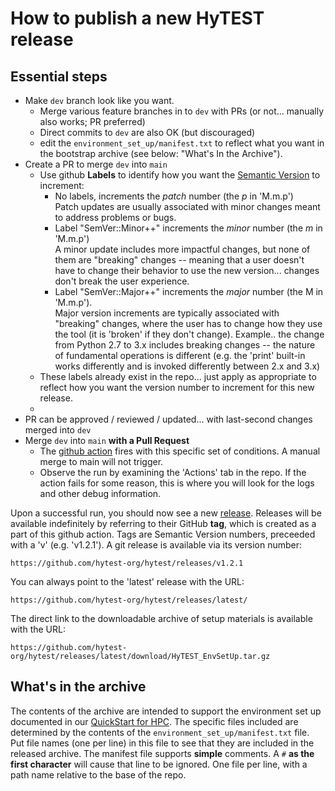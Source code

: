# How to publish a new HyTEST release

## Essential steps
* Make `dev` branch look like you want.  
  * Merge various feature branches in to `dev` with PRs (or not... manually also works; PR preferred)
  * Direct commits to `dev` are also OK (but discouraged)
  * edit the `environment_set_up/manifest.txt` to reflect what you want in the bootstrap archive (see
    below: "What's In the Archive").
* Create a PR to merge `dev` into `main`
  * Use github **Labels** to identify how you want the [Semantic Version](https://semver.org/) to increment:
    - No labels, increments the _patch_ number (the _p_ in 'M.m.p')<br>
      Patch updates are usually associated with minor changes meant to address problems or bugs. 
    - Label "SemVer::Minor++" increments the _minor_ number (the _m_ in 'M.m.p')<br>
      A minor update includes more impactful changes, but none of them are "breaking" changes -- meaning 
      that a user doesn't have to change their behavior to use the new version... changes don't break
      the user experience.  
    - Label "SemVer::Major++" increments the _major_ number (the M in 'M.m.p').<br>
      Major version increments are typically associated with "breaking" changes, where the user has
      to change how they use the tool (it is 'broken' if they don't change). Example.. the change from 
      Python 2.7 to 3.x includes breaking changes -- the nature of fundamental operations is different 
      (e.g. the 'print' built-in works differently and is invoked differently between 2.x and 3.x)
  * These labels already exist in the repo... just apply as appropriate to reflect how 
    you want the version number to increment for this new release.
  *  
* PR can be approved / reviewed / updated... with last-second changes merged into `dev`
* Merge `dev` into `main` **with a Pull Request**
  * The [github action](./release-on-pr-merge-to-main.yml) fires with this specific set of
    conditions.  A manual merge to main will not trigger. 
  * Observe the run by examining the 'Actions' tab in the repo. If the action fails for some
    reason, this is where you will look for the logs and other debug information. 

Upon a successful run, you should now see a new [release](https://github.com/hytest-org/hytest/releases). 
Releases will be available indefinitely by referring to their GitHub **tag**, which is created
as a part of this github action.  Tags are Semantic Version numbers, preceeded with a 'v' (e.g. 'v1.2.1'). 
A git release is available via its version number:

```text
https://github.com/hytest-org/hytest/releases/v1.2.1
```

You can always point to the 'latest' release with the URL:

```text
https://github.com/hytest-org/hytest/releases/latest/
```

The direct link to the downloadable archive of setup materials is available with the URL:

```text
https://github.com/hytest-org/hytest/releases/latest/download/HyTEST_EnvSetUp.tar.gz
```

## What's in the archive
The contents of the archive are intended to support the environment set up documented in our [QuickStart for HPC](../../environment_set_up/QuickStart-HPC.md). The specific files included are determined by the contents of the `environment_set_up/manifest.txt` file. 
Put file names (one per line) in this file to see that they are included in the released archive. 
The manifest file supports **simple** comments.  A `#` __as the first character__ will cause that line to 
be ignored.  One file per line, with a path name relative to the base of the repo. 

